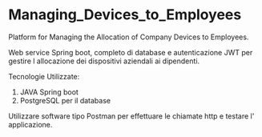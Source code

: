 # Managing_Devices_to_Employees
Platform for Managing the Allocation of Company Devices to Employees.

Web service Spring boot, completo di database e autenticazione JWT per gestire l allocazione dei dispositivi aziendali ai dipendenti.

Tecnologie Utilizzate:
1. JAVA Spring boot
2. PostgreSQL per il database

Utilizzare software tipo Postman per effettuare le chiamate http e testare l' applicazione.


